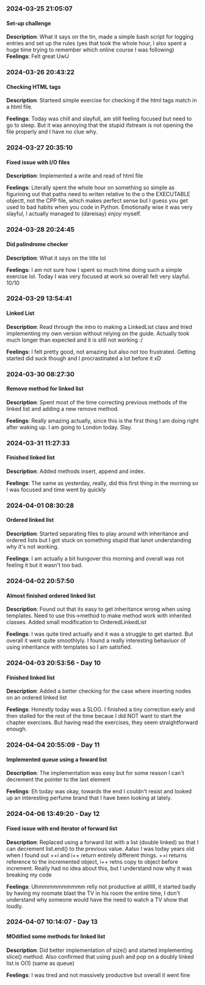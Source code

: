 
### 2024-03-25 21:05:07
#### Set-up challenge
**Description**: What it says on the tin, made a simple bash script for logging entries and set up the rules (yes that took the whole hour, I also spent a huge time trying to remember which online course I was following)
**Feelings**: Felt great UwU


### 2024-03-26 20:43:22
#### Checking HTML tags
**Description**: Starteed simple exercise for checking if the html tags match in a html file.

**Feelings**: Today was chill and slayfull, am still feeling focused but need to go to sleep. But it was annoying that the stupid ifstream is not opening the file properly and I have no clue why.


### 2024-03-27 20:35:10
#### Fixed issue with I/O files
**Description**: Implemented a write and read of html file

**Feelings**: Literally spent the whole hour on something so simple as figurining out that paths need to writen relative to the o the EXECUTABLE objectt, not the CPP file, which makes perfect sense but I guess you get used to bad habits when you code in Python. Emotionally wise it was very slayful, I actually managed to (dareisay) *enjoy* myself.


### 2024-03-28 20:24:45
#### Did palindrome checker
**Description**: What it says on the title lol

**Feelings**: I am not sure how I spent so much time doing such a simple exercise lol. Today I was very focused at work so overall felt very slayful. 10/10


### 2024-03-29 13:54:41
#### Linked List
**Description**: Read through the intro to making a LinkedList class and tried implementing my own version without relying on the guide. Actually took much longer than expected and it is still not working :/

**Feelings**: I felt pretty good, not amazing but also not too frustrated. Getting started did suck though and I procrastinated a lot before it xD


### 2024-03-30 08:27:30
#### Remove method for linked list
**Description**: Spent most of the time correcting previous methods of the linked list and adding a new remove method.

**Feelings**: Really amazing actually, since this is the first thing I am doing right after waking up. I am going to London today. Slay.


### 2024-03-31 11:27:33
#### Finished linked list
**Description**: Added methods insert, append and index.

**Feelings**: The same as yesterday, really, did this first thing in the morning so I was focused and time went by quickly


### 2024-04-01 08:30:28
#### Ordered linked list
**Description**: Started separating files to play around with inheritance and ordered lists but I got stuck on something stupid that Ianot understanding why it's not working.

**Feelings**: I am actually a bit hungover this morning and overall was not feeling it but it wasn't too bad.


### 2024-04-02 20:57:50
#### Almost finished ordered linked list
**Description**: Found out that its easy to get inheritance wrong when using templates. Need to use this->method to make method work with inherited classes. Added small modification to OrderedLinkedList

**Feelings**: I was quite tired actually and it was a struggle to get started. But overall it went quite smoothlyly. I found a really interesting behaviuor of using inheritance with templates so I am satisfied.


### 2024-04-03 20:53:56 - Day 10
#### Finished linked list
**Description**: Added a better checking for the case where inserting nodes on an ordered linked list

**Feelings**: Honestly today was a SLOG. I finished a tiny correction early and then stalled for the rest of the time becaue I did NOT want to start the chapter exercises. But having read the exercises, they seem straightforward enough.


### 2024-04-04 20:55:09 - Day 11
#### Implemented queue using a foward list
**Description**: The implementation was easy but for some reason I can't decrement the pointer to the last element

**Feelings**: Eh today was okay, towards the end I couldn't resist and looked up an interesting perfume brand that I have been looking at lately.


### 2024-04-06 13:49:20 - Day 12
#### Fixed issue with end iterator of forward list
**Description**: Replaced using a forward list with a list (double linked) so that I can decrement list.end() to the previous value. Aalso I was today years old when I found out ++i and i++ return entirely different things. ++i returns reference to the incremented object, i++ retns copy to object before increment. Really had no idea about this, but I understand now why it was breaking my code

**Feelings**: Uhmmmmmmmmmm relly not productive at alllllll, it started badly by having my roomate blast the TV in his room the entire time, I don't understand why someone would have the need to watch a TV show that loudly.


### 2024-04-07 10:14:07 - Day 13
#### MOdified some methods for linked list
**Description**: Did better implementation of size() and started implementing slice() method. Also confirmed that using push and pop on a doubly linked list is O(1) (same as queue)

**Feelings**: I was tired and not massively productive but overall it went fine

